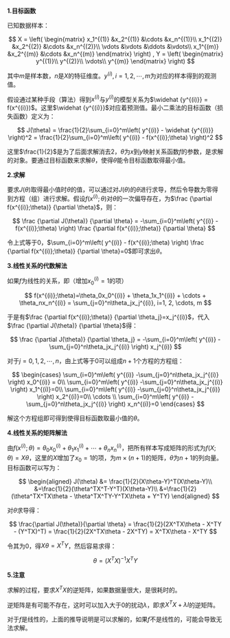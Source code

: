**1.目标函数**

已知数据样本：

$$
X = \left( \begin{matrix}
x_1^{(1)} &x_2^{(1)} &\cdots &x_n^{(1)}\\
x_1^{(2)} &x_2^{(2)} &\cdots &x_n^{(2)}\\
\vdots &\vdots &\ddots &\vdots\\
x_1^{(m)} &x_2^{(m)} &\cdots &x_n^{(m)}
\end{matrix} \right)
,
Y = \left( \begin{matrix}
y^{(1)}\\
y^{(2)}\\
\vdots\\
y^{(m)}
\end{matrix} \right)
$$

其中$m$是样本数，$n$是$X$的特征维度。$y^{(i)}, i=1, 2, \cdots, m$为对应的样本得到的观测值。

假设通过某种手段（算法）得到$x^{(i)}$与$y^{(i)}$的模型关系为$\widehat {y^{(i)}} = f(x^{(i)})$。这里$\widehat {y^{(i)}}$对应着预测值。最小二乘法的目标函数（损失函数）定义为：

$$
J(\theta) = \frac{1}{2}\sum_{i=0}^m\left( y^{(i)} - \widehat {y^{(i)}} \right)^2 = \frac{1}{2}\sum_{i=0}^m\left( y^{(i)} - f(x^{(i)};\theta) \right)^2
$$

这里$\frac{1}{2}$是为了后面求解消去2，$\theta$为$x$到$y$映射关系函数$f$的参数，是求解的对象。要通过目标函数来求解$\theta$，使得$\theta$能令目标函数取得最小值。

**2.求解**

要求$J(\theta)$取得最小值时$\theta$的值，可以通过对$J(\theta)$的$\theta$进行求导，然后令导数为零得到方程（组）进行求解。假设$f(x^{(i)};\theta)$对$\theta$的一次偏导存在，为$\frac {\partial f(x^{(i)};\theta)} {\partial \theta}$，则：

$$
\frac {\partial J(\theta)} {\partial \theta} = -\sum_{i=0}^m\left( y^{(i)} - f(x^{(i)};\theta) \right) \frac {\partial f(x^{(i)};\theta)} {\partial \theta}
$$

令上式等于0，$\sum_{i=0}^m\left( y^{(i)} - f(x^{(i)};\theta) \right) \frac {\partial f(x^{(i)};\theta)} {\partial \theta}=0$即可求出$\theta$。

**3.线性关系的代数解法**

如果$f$为线性的关系，即（增加$x_0^{(i)}=1$的项）

$$
f(x^{(i)};\theta)=\theta_0x_0^{(i)} + \theta_1x_1^{(i)} + \cdots + \theta_nx_n^{(i)} = \sum_{j=0}^n\theta_jx_j^{(i)},  i=1, 2, \cdots, m
$$

于是有$\frac {\partial f(x^{(i)};\theta)} {\partial \theta_j}=x_j^{(i)}$，代入$\frac {\partial J(\theta)} {\partial \theta}$得：

$$
\frac {\partial J(\theta)} {\partial \theta_j} = -\sum_{i=0}^m\left( y^{(i)} -\sum_{j=0}^n\theta_jx_j^{(i)} \right) x_j^{(i)}
$$

对于$j=0, 1, 2, \cdots, n$，由上式等于0可以组成$n+1$个方程的方程组：

$$
\begin{cases}
\sum_{i=0}^m\left( y^{(i)} -\sum_{j=0}^n\theta_jx_j^{(i)} \right) x_0^{(i)} = 0\\
\sum_{i=0}^m\left( y^{(i)} -\sum_{j=0}^n\theta_jx_j^{(i)} \right) x_1^{(i)}=0\\
\sum_{i=0}^m\left( y^{(i)} -\sum_{j=0}^n\theta_jx_j^{(i)} \right) x_2^{(i)}=0\\
\cdots \\
\sum_{i=0}^m\left( y^{(i)} -\sum_{j=0}^n\theta_jx_j^{(i)} \right) x_n^{(i)}=0
\end{cases}
$$

解这个方程组即可得到使得目标函数取最小值的$\theta$。

**4.线性关系的矩阵解法**

由$f(x^{(i)};\theta)=\theta_0x_0^{(i)} + \theta_1x_1^{(i)} + \cdots + \theta_nx_n^{(i)}$，把所有样本写成矩阵的形式为$f(X;\theta)=X\theta$，这里的$X$增加了$x_0=1$的项，为$m\times (n+1)$的矩阵，$\theta$为$n+1$的列向量。目标函数可以写为：

$$
\begin{aligned}
J(\theta) &= \frac{1}{2}(X\theta-Y)^T(X\theta-Y)\\
&=\frac{1}{2}(\theta^TX^T-Y^T)(X\theta-Y)\\
&=\frac{1}{2}(\theta^TX^TX\theta - \theta^TX^TY-Y^TX\theta + Y^TY)
\end{aligned}
$$

对$\theta$求导得：

$$
\frac{\partial J(\theta)}{\partial \theta} = \frac{1}{2}(2X^TX\theta - X^TY - (Y^TX)^T) = \frac{1}{2}(2X^TX\theta - 2X^TY) = X^TX\theta - X^TY
$$

令其为0，得$X\theta = X^TY$，然后容易求得：

$$
\theta = (X^TX)^{-1}X^TY
$$

**5.注意**

求解的过程，要求$X^TX$的逆矩阵，如果数据量很大，是很耗时的。

逆矩阵是有可能不存在，这时可以加入大于0的扰动$\lambda$，即求$X^TX+\lambda I$的逆矩阵。

对于$f$是线性的，上面的推导说明是可以求解的，如果$f$不是线性的，可能会导致无法求解。
